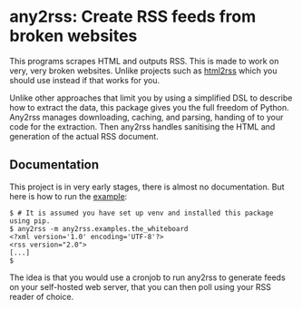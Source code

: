 # any2rss: Create RSS feeds from broken websites

This programs scrapes HTML and outputs RSS. This is made to work on very,
very broken websites. Unlike projects such as [html2rss] which you should
use instead if that works for you.

Unlike other approaches that limit you by using a simplified DSL to
describe how to extract the data, this package gives you the full freedom
of Python. Any2rss manages downloading, caching, and parsing, handing of
to your code for the extraction. Then any2rss handles sanitising the HTML
and generation of the actual RSS document.

## Documentation

This project is in very early stages, there is almost no documentation. But
here is how to run the [example](src/any2rss/examples/the_whiteboard.py):

```console
$ # It is assumed you have set up venv and installed this package using pip.
$ any2rss -m any2rss.examples.the_whiteboard
<?xml version='1.0' encoding='UTF-8'?>
<rss version="2.0">
[...]
$
```

The idea is that you would use a cronjob to run any2rss to generate feeds
on your self-hosted web server, that you can then poll using your RSS
reader of choice.

[html2rss]: https://github.com/html2rss/html2rss